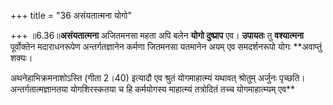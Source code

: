 +++
title = "36 असंयतात्मना योगो"

+++
॥6.36॥**असंयतात्मना** अजितमनसा महता अपि बलेन **योगो दुष्प्राप** एव।
**उपायतः** तु **वश्यात्मना** पूर्वोक्तेन मदाराधनरूपेण अन्तर्गतज्ञानेन
कर्मणा जितमनसा यतमानेन अयम् एव समदर्शनरूपो योगः **अवाप्तुं शक्यः।  
  
अथनेहाभिक्रमनाशोऽस्ति (गीता 2।40) इत्यादौ एव श्रुतं योगमाहात्म्यं यथावत्
श्रोतुम् अर्जुनः पृच्छति। अन्तर्गतात्मज्ञानतया योगशिरस्कतया च हि
कर्मयोगस्य माहात्म्यं तत्रोदितं तच्च योगमाहात्म्यम् एव**
